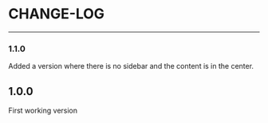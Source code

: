 # CHANGE-LOG #
----------
### 1.1.0 ###
Added a version where there is no sidebar and the content is in the center.

## 1.0.0 ##
First working version
